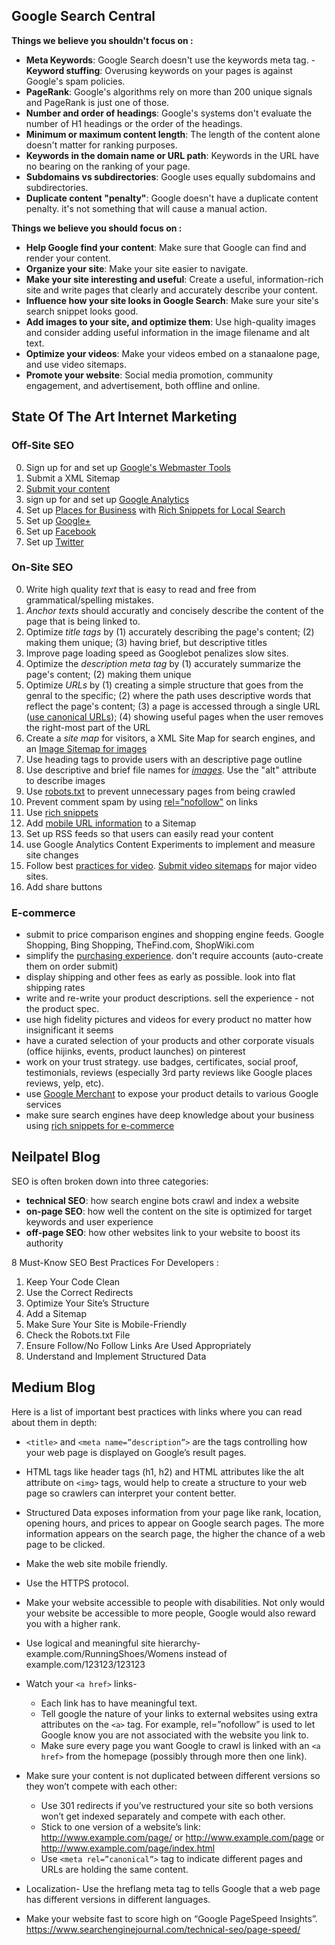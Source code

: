 ## Google Search Central

**Things we believe you shouldn't focus on :**

- **Meta Keywords**: Google Search doesn't use the keywords meta tag. -**Keyword stuffing**: Overusing keywords on your pages is against Google's spam policies.
- **PageRank**: Google's algorithms rely on more than 200 unique signals and PageRank is just one of those.
- **Number and order of headings**: Google's systems don't evaluate the number of H1 headings or the order of the headings.
- **Minimum or maximum content length**: The length of the content alone doesn't matter for ranking purposes.
- **Keywords in the domain name or URL path**: Keywords in the URL have no bearing on the ranking of your page.
- **Subdomains vs subdirectories**: Google uses equally subdomains and subdirectories.
- **Duplicate content "penalty"**: Google doesn't have a duplicate content penalty. it's not something that will cause a manual action.

**Things we believe you should focus on :**

- **Help Google find your content**: Make sure that Google can find and render your content.
- **Organize your site**: Make your site easier to navigate.
- **Make your site interesting and useful**: Create a useful, information-rich site and write pages that clearly and accurately describe your content.
- **Influence how your site looks in Google Search**: Make sure your site's search snippet looks good.
- **Add images to your site, and optimize them**: Use high-quality images and consider adding useful information in the image filename and alt text.
- **Optimize your videos**: Make your videos embed on a stanaalone page, and use video sitemaps.
- **Promote your website**: Social media promotion, community engagement, and advertisement, both offline and online.

## State Of The Art Internet Marketing

### Off-Site SEO

0. Sign up for and set up [Google's Webmaster Tools](http://www.google.com/webmasters/)
1. Submit a XML Sitemap
2. [Submit your content](http://www.google.com/submityourcontent/)
3. sign up for and set up [Google Analytics](http://www.google.com/analytics/)
4. Set up [Places for Business](www.google.com/placesforbusiness/) with [Rich Snippets for Local Search](http://maps.google.com/help/maps/richsnippetslocal/)
5. Set up [Google+](http://www.google.com/intl/sv_ALL/+/business/)
6. Set up [Facebook](http://www.facebook.com/pages/create.php)
7. Set up [Twitter](https://twitter.com/)

### On-Site SEO

0. Write high quality _text_ that is easy to read and free from grammatical/spelling mistakes.
1. _Anchor texts_ should accuratly and concisely describe the content of the page that is being linked to.
2. Optimize _title tags_ by (1) accurately describing the page's content; (2) making them unique; (3) having brief, but descriptive titles
3. Improve page loading speed as Googlebot penalizes slow sites.
4. Optimize the _description meta tag_ by (1) accurately summarize the page's content; (2) making them unique
5. Optimize _URLs_ by (1) creating a simple structure that goes from the genral to the specific; (2) where the path uses descriptive words that reflect the page's content; (3) a page is accessed through a single URL ([use canonical URLs](http://support.google.com/webmasters/bin/answer.py?hl=en&answer=139394)); (4) showing useful pages when the user removes the right-most part of the URL
6. Create a _site map_ for visitors, a XML Site Map for search engines, and an [Image Sitemap for images](http://support.google.com/webmasters/bin/answer.py?hl=en&answer=178636)
7. Use heading tags to provide users with an descriptive page outline
8. Use descriptive and brief file names for [_images_](http://support.google.com/webmasters/bin/answer.py?hl=en&answer=114016). Use the "alt" attribute to describe images
9. Use [robots.txt](http://support.google.com/webmasters/bin/answer.py?hl=en&answer=156449) to prevent unnecessary pages from being crawled
10. Prevent comment spam by using [rel="nofollow"](http://support.google.com/webmasters/bin/answer.py?hl=en&answer=81749) on links
11. Use [rich snippets](http://support.google.com/webmasters/bin/answer.py?hl=en&answer=99170)
12. Add [mobile URL information](http://support.google.com/webmasters/bin/answer.py?hl=en&answer=34648) to a Sitemap
13. Set up RSS feeds so that users can easily read your content
14. use Google Analytics Content Experiments to implement and measure site changes
15. Follow best [practices for video](http://support.google.com/webmasters/bin/answer.py?hl=en&answer=156442). [Submit video sitemaps](http://www.distilled.net/blog/video/creating-video-sitemaps-for-each-video-hosting-platform/) for major video sites.
16. Add share buttons

### E-commerce

- submit to price comparison engines and shopping engine feeds. Google Shopping, Bing Shopping, TheFind.com, ShopWiki.com
- simplify the [purchasing experience](http://en.wikipedia.org/wiki/Conversion_funnel). don't require accounts (auto-create them on order submit)
- display shipping and other fees as early as possible. look into flat shipping rates
- write and re-write your product descriptions. sell the experience - not the product spec.
- use high fidelity pictures and videos for every product no matter how insignificant it seems
- have a curated selection of your products and other corporate visuals (office hijinks, events, product launches) on pinterest
- work on your trust strategy. use badges, certificates, social proof, testimonials, reviews (especially 3rd party reviews like Google places reviews, yelp, etc).
- use [Google Merchant](http://support.google.com/merchants/bin/answer.py?hl=en&answer=188493) to expose your product details to various Google services
- make sure search engines have deep knowledge about your business using [rich snippets for e-commerce](http://searchengineland.com/e-commerce-seo-using-schema-org-just-got-a-lot-more-granular-139236)

## Neilpatel Blog

SEO is often broken down into three categories:

- **technical SEO**: how search engine bots crawl and index a website
- **on-page SEO**: how well the content on the site is optimized for target keywords and user experience
- **off-page SEO**: how other websites link to your website to boost its authority

8 Must-Know SEO Best Practices For Developers :

1. Keep Your Code Clean
2. Use the Correct Redirects
3. Optimize Your Site’s Structure
4. Add a Sitemap
5. Make Sure Your Site is Mobile-Friendly
6. Check the Robots.txt File
7. Ensure Follow/No Follow Links Are Used Appropriately
8. Understand and Implement Structured Data

## Medium Blog

Here is a list of important best practices with links where you can read about them in depth:

- `<title>` and `<meta name=”description”>` are the tags controlling how your web page is displayed on Google’s result pages.

- HTML tags like header tags (h1, h2) and HTML attributes like the alt attribute on `<img>` tags, would help to create a structure to your web page so crawlers can interpret your content better.

- Structured Data exposes information from your page like rank, location, opening hours, and prices to appear on Google search pages. The more information appears on the search page, the higher the chance of a web page to be clicked.

- Make the web site mobile friendly.

- Use the HTTPS protocol.

- Make your website accessible to people with disabilities. Not only would your website be accessible to more people, Google would also reward you with a higher rank.

- Use logical and meaningful site hierarchy-
  example.com/RunningShoes/Womens
  instead of
  example.com/123123/123123
- Watch your `<a href>` links-
   - Each link has to have meaningful text.
   - Tell google the nature of your links to external websites using extra attributes on the `<a>` tag. For example, rel=”nofollow” is used to let Google know you are not associated with the website you link to.
   - Make sure every page you want Google to crawl is linked with an `<a href>` from the homepage (possibly through more then one link).
- Make sure your content is not duplicated between different versions so they won’t compete with each other:
  - Use 301 redirects if you’ve restructured your site so both versions won’t get indexed separately and compete with each other.
  - Stick to one version of a website’s link:
    http://www.example.com/page/ or http://www.example.com/page or http://www.example.com/page/index.html
  - Use `<meta rel=”canonical”>` tag to indicate different pages and URLs are holding the same content.
- Localization- Use the hreflang meta tag to tells Google that a web page has different versions in different languages.
- Make your website fast to score high on “Google PageSpeed Insights”. https://www.searchenginejournal.com/technical-seo/page-speed/
